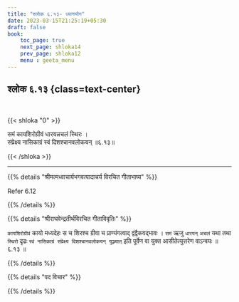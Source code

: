 ```yaml
---
title: "श्लोक ६.१३- ध्यानयोग"
date: 2023-03-15T21:25:19+05:30
draft: false
book:
    toc_page: true
    next_page: shloka14
    prev_page: shloka12
    menu : geeta_menu
---
```



## श्लोक ६.१३ {class=text-center}

<br/>

{{< shloka  "0"  >}}

समं कायशिरोग्रीवं धारयन्नचलं स्थिरः ।  
संप्रेक्ष्य नासिकाग्रं स्वं दिशश्चानवलोकयन् ॥६.१३॥

{{< /shloka >}}

---


{{% details "श्रीमत्मध्वाचार्यभगवत्पादाचर्य विरचित  गीताभाष्य" %}}

Refer 6.12

{{% /details %}}



{{% details "श्रीराघवेन्द्रतीर्थविरचित गीताविवृतिः" %}}

`कायशिरोग्रीवं` कायो मध्यदेहः स च शिरश्च ग्रीवा च
प्राण्यंगत्वाद् द्वंद्वैकवद्भावः । `समं` ऋजु `धारयन्`‌ `अचलं` यथा तथा 
`स्थिरो` दृढः `स्वं नासिकाग्रं संप्रेक्ष्य दिशश्चानवलोकयन्‌ युञ्ज्यात्` इति पूर्वेण 
वा युक्त आसीतेत्युत्तरेण वाऽन्वयः ॥ ६.१३ ॥

{{% /details %}}



{{% details "पद विचार" %}}


{{% /details %}}

